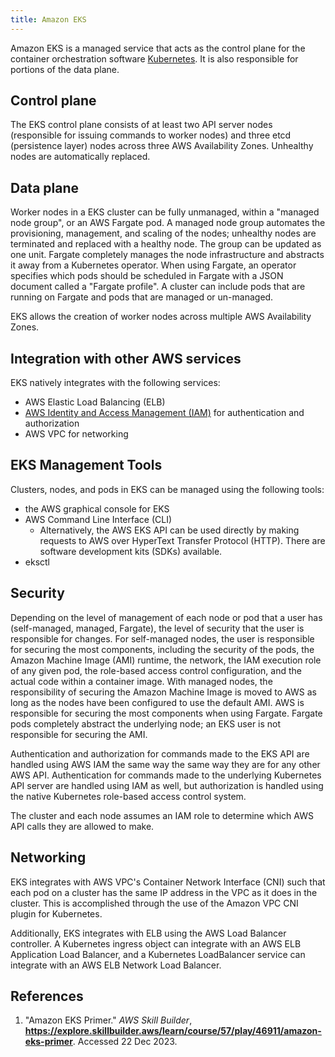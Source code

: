 ```yaml
---
title: Amazon EKS
---
```

Amazon EKS is a managed service that acts as the control plane for the container orchestration software [Kubernetes](/kubernetes.html). It is also responsible for portions of the data plane.

## Control plane

The EKS control plane consists of at least two API server nodes (responsible for issuing commands to worker nodes) and three etcd (persistence layer) nodes across three AWS Availability Zones. Unhealthy nodes are automatically replaced.

## Data plane

Worker nodes in a EKS cluster can be fully unmanaged, within a "managed node group", or an AWS Fargate pod. A managed node group automates the provisioning, management, and scaling of the nodes; unhealthy nodes are terminated and replaced with a healthy node. The group can be updated as one unit. Fargate completely manages the node infrastructure and abstracts it away from a Kubernetes operator. When using Fargate, an operator specifies which pods should be scheduled in Fargate with a JSON document called a "Fargate profile". A cluster can include pods that are running on Fargate and pods that are managed or un-managed.

EKS allows the creation of worker nodes across multiple AWS Availability Zones.

## Integration with other AWS services

EKS natively integrates with the following services:

- AWS Elastic Load Balancing (ELB)
- [AWS Identity and Access Management (IAM)](/aws/iam.html) for authentication and authorization
- AWS VPC for networking

## EKS Management Tools

Clusters, nodes, and pods in EKS can be managed using the following tools:

- the AWS graphical console for EKS
- AWS Command Line Interface (CLI)
  - Alternatively, the AWS EKS API can be used directly by making requests to AWS over HyperText Transfer Protocol (HTTP). There are software development kits (SDKs) available.
- eksctl

## Security

Depending on the level of management of each node or pod that a user has (self-managed, managed, Fargate), the level of security that the user is responsible for changes. For self-managed nodes, the user is responsible for securing the most components, including the security of the pods, the Amazon Machine Image (AMI) runtime, the network, the IAM execution role of any given pod, the role-based access control configuration, and the actual code within a container image. With managed nodes, the responsibility of securing the Amazon Machine Image is moved to AWS as long as the nodes have been configured to use the default AMI. AWS is responsible for securing the most components when using Fargate. Fargate pods completely abstract the underlying node; an EKS user is not responsible for securing the AMI.

Authentication and authorization for commands made to the EKS API are handled using AWS IAM the same way the same way they are for any other AWS API. Authentication for commands made to the underlying Kubernetes API server are handled using IAM as well, but authorization is handled using the native Kubernetes role-based access control system.

The cluster and each node assumes an IAM role to determine which AWS API calls they are allowed to make.

## Networking

EKS integrates with AWS VPC's Container Network Interface (CNI) such that each pod on a cluster has the same IP address in the VPC as it does in the cluster. This is accomplished through the use of the Amazon VPC CNI plugin for Kubernetes.

Additionally, EKS integrates with ELB using the AWS Load Balancer controller. A Kubernetes ingress object can integrate with an AWS ELB Application Load Balancer, and a Kubernetes LoadBalancer service can integrate with an AWS ELB Network Load Balancer.

## References

1. "Amazon EKS Primer." *AWS Skill Builder*, **<https://explore.skillbuilder.aws/learn/course/57/play/46911/amazon-eks-primer>**. Accessed 22 Dec 2023.
